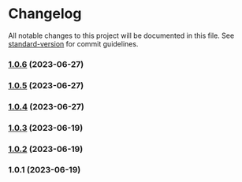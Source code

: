 # Changelog

All notable changes to this project will be documented in this file. See [standard-version](https://github.com/conventional-changelog/standard-version) for commit guidelines.

### [1.0.6](https://github.com/bhendi-boi/tailwindcss-displaymodes/compare/v1.0.5...v1.0.6) (2023-06-27)

### [1.0.5](https://github.com/bhendi-boi/tailwindcss-displaymodes/compare/v1.0.4...v1.0.5) (2023-06-27)

### [1.0.4](https://github.com/bhendi-boi/tailwindcss-displaymodes/compare/v1.0.3...v1.0.4) (2023-06-27)

### [1.0.3](https://github.com/bhendi-boi/tailwindcss-displaymodes/compare/v1.0.2...v1.0.3) (2023-06-19)

### [1.0.2](https://github.com/bhendi-boi/tailwindcss-displaymodes/compare/v1.0.1...v1.0.2) (2023-06-19)

### 1.0.1 (2023-06-19)
